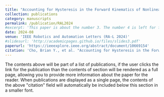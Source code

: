```yaml
---
title: "Accounting for Hysteresis in the Forward Kinematics of Nonlinearly-Routed Tendon-Driven Continuum Robots via a Learned Deep Decoder Network"
collection: publications
category: manuscripts
permalink: /publication/RAL2024
#excerpt: 'This paper is about the number 3. The number 4 is left for future work.'
date: 2024-08
venue: 'IEEE Robotics and Automation Letters (RA-L 2024)'
#slidesurl: 'http://academicpages.github.io/files/slides3.pdf'
paperurl: 'https://ieeexplore.ieee.org/abstract/document/10669154' 
citation: 'Cho, Brian Y., et al. "Accounting for Hysteresis in the Forward Kinematics of Nonlinearly-Routed Tendon-Driven Continuum Robots via a Learned Deep Decoder Network." IEEE Robotics and Automation Letters (2024).'
---
```


The contents above will be part of a list of publications, if the user clicks the link for the publication than the contents of section will be rendered as a full page, allowing you to provide more information about the paper for the reader. When publications are displayed as a single page, the contents of the above "citation" field will automatically be included below this section in a smaller font.
